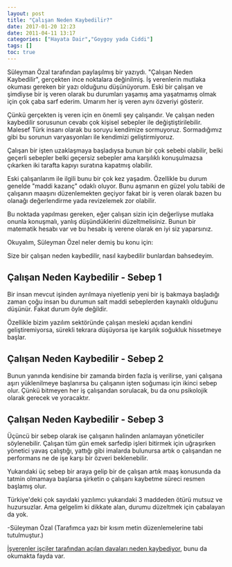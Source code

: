 ```yaml
---
layout: post
title: "Çalışan Neden Kaybedilir?"
date: 2017-01-20 12:23
date: 2011-04-11 13:17
categories: ["Hayata Dair","Goygoy yada Ciddi"]
tags: []
toc: true
---
```


Süleyman Özal tarafından paylaşılmış bir yazıydı. "Çalışan Neden Kaybedilir", gerçekten ince noktalara değinilmiş. İş verenlerin mutlaka okuması gereken bir yazı olduğunu düşünüyorum. Eski bir çalışan ve şimdiyse bir iş veren olarak bu durumları yaşamış ama yaşatmamış olmak için çok çaba sarf ederim. Umarım her iş veren aynı özveriyi gösterir. 

Çünkü gerçekten iş veren için en önemli şey çalışandır. Ve çalışan neden kaybedilir sorusunun cevabı çok kişisel sebepler ile değiştiştirilebilir. Malesef Türk insanı olarak bu soruyu kendimize sormuyoruz. Sormadığımız gibi bu sorunun varyasyonları ile kendimizi geliştirmiyoruz. 

Çalışan bir işten uzaklaşmaya başladıysa bunun bir çok sebebi olabilir, belki geçerli sebepler belki geçersiz sebepler ama karşılıklı konuşulmazsa çıkarken iki tarafta kapıyı suratına kapatmış olabilir.

Eski çalışanlarım ile ilgili bunu bir çok kez yaşadım. Özellikle bu durum genelde "maddi kazanç" odaklı oluyor. Bunu aşmanın en güzel yolu tabiki de çalışanın maaşını düzenlemekten geçiyor fakat bir iş veren olarak bazen bu olanağı değerlendirme yada revizelemek zor olabilir. 

Bu noktada yapılması gereken, eğer çalışan sizin için değerliyse mutlaka onunla konuşmalı, yanlış düşündüklerini düzeltmelisiniz. Bunun bir matematik hesabı var ve bu hesabı iş verene olarak en iyi siz yaparsınız.

Okuyalım, Süleyman Özel neler demiş bu konu için:

Size bir çalışan neden kaybedilir, nasıl kaybedilir bunlardan bahsedeyim.

## Çalışan Neden Kaybedilir - Sebep 1
Bir insan mevcut işinden ayrılmaya niyetlenip yeni bir iş bakmaya başladığı zaman çoğu insan bu durumun salt maddi sebeplerden kaynaklı olduğunu düşünür. Fakat durum öyle değildir.

Özellikle bizim yazılım sektöründe çalışan mesleki açıdan kendini geliştiremiyorsa, sürekli tekrara düşüyorsa işe karşılık soğukluk hissetmeye başlar.

## Çalışan Neden Kaybedilir - Sebep 2
Bunun yanında kendisine bir zamanda birden fazla iş verilirse, yani çalışana aşırı yüklenilmeye başlanırsa bu çalışanın işten soğuması için ikinci sebep olur. Çünkü bitmeyen her iş çalışandan sorulacak, bu da onu psikolojik olarak gerecek ve yoracaktır.

## Çalışan Neden Kaybedilir - Sebep 3
Üçüncü bir sebep olarak ise çalışanın halinden anlamayan yöneticiler söylenebilir. Çalışan tüm gün emek sarfedip işleri bitirmek için uğraşırken yönetici yavaş çalıştığı, yattığı gibi imalarda bulunursa artık o çalışandan ne performans ne de işe karşı bir özveri beklenebilir.

Yukarıdaki üç sebep bir araya gelip bir de çalışan artık maaş konusunda da tatmin olmamaya başlarsa şirketin o çalışanı kaybetme süreci resmen başlamış olur.

Türkiye'deki çok sayıdaki yazılımcı yukarıdaki 3 maddeden ötürü mutsuz ve huzursuzlar. Ama gelgelim ki dikkate alan, durumu düzeltmek için çabalayan da yok.

-Süleyman Özal (Tarafımca yazı bir kısım metin düzenlemelerine tabi tutulmuştur.)

[İşverenler işçiler tarafından açılan davaları neden kaybediyor](https://sakirgulsever.wordpress.com/isverenlerdavalar/), bunu da okumakta fayda var.